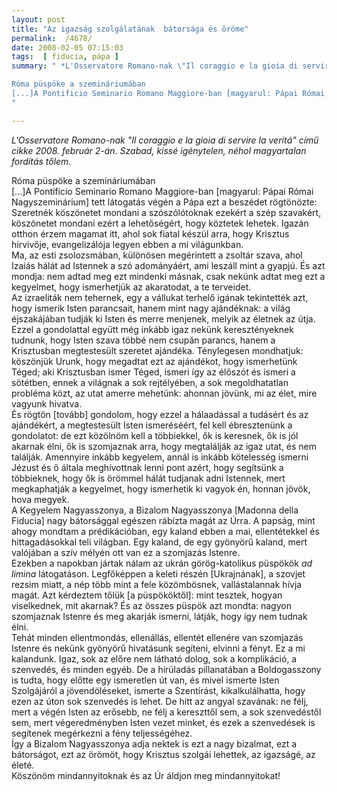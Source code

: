 ```yaml
---
layout: post
title: "Az igazság szolgálatának  bátorsága és öröme"
permalink:  /4678/ 
date: 2008-02-05 07:15:03
tags:  [ fiducia, pápa ] 
summary: " *L'Osservatore Romano-nak \"Il coraggio e la gioia di servire la veritá\" című cikke 2008. február 2-án. Szabad, kissé igénytelen, néhol magyartalan fordítás tőlem.* 

Róma püspöke a szemináriumában  
[...]A Pontificio Seminario Romano Maggiore-ban [magyarul: Pápai Római Nagyszeminárium] tett látogatás végén a Pápa ezt a beszédet rögtönözte:"

---
```

 *L'Osservatore Romano-nak "Il coraggio e la gioia di servire la veritá" című cikke 2008. február 2-án. Szabad, kissé igénytelen, néhol magyartalan fordítás tőlem.* 

Róma püspöke a szemináriumában  
[...]A Pontificio Seminario Romano Maggiore-ban [magyarul: Pápai Római Nagyszeminárium] tett látogatás végén a Pápa ezt a beszédet rögtönözte:  
Szeretnék köszönetet mondani a szószólótoknak ezekért a szép szavakért, köszönetet mondani ezért a lehetőségért, hogy köztetek lehetek. Igazán otthon érzem magamat itt, ahol sok fiatal készül arra, hogy Krisztus hírvivője, evangelizálója legyen ebben a mi világunkban.  
Ma, az esti zsolozsmában, különösen megérintett a zsoltár szava, ahol Izaiás hálát ad Istennek a szó adományáért, ami leszáll mint a gyapjú. És azt mondja: nem adtad meg ezt mindenki másnak, csak nekünk adtat meg ezt a kegyelmet, hogy ismerhetjük az akaratodat, a te terveidet.  
Az izraeliták nem tehernek, egy a vállukat terhelő igának tekintették azt, hogy ismerik Isten parancsait, hanem mint nagy ajándéknak: a világ éjszakájában tudják ki Isten és merre menjenek, melyik az életnek az útja.  
Ezzel a gondolattal együtt még inkább igaz nekünk keresztényeknek tudnunk, hogy Isten szava többé nem csupán parancs, hanem a Krisztusban megtestesült szeretet ajándéka. Ténylegesen mondhatjuk: köszönjük Urunk, hogy megadtat ezt az ajándékot, hogy ismerhetünk Téged; aki Krisztusban ismer Téged, ismeri így az élőszót és ismeri a sötétben, ennek a világnak a sok rejtélyében, a sok megoldhatatlan probléma közt, az utat amerre mehetünk: ahonnan jövünk, mi az élet, mire vagyunk hivatva.  
És rögtön [tovább] gondolom, hogy ezzel a hálaadással a tudásért és az ajándékért, a megtestesült Isten ismeréséért, fel kell ébresztenünk a gondolatot: de ezt közölnöm kell a többiekkel, ők is keresnek, ők is jól akarnak élni, ők is szomjaznak arra, hogy megtalálják az igaz utat, és nem találják. Amennyire inkább kegyelem, annál is inkább kötelesség ismerni Jézust és ő általa meghívottnak lenni pont azért, hogy segítsünk a többieknek, hogy ők is örömmel hálát tudjanak adni Istennek, mert megkaphatják a kegyelmet, hogy ismerhetik ki vagyok én, honnan jövök, hova megyek.  
A Kegyelem Nagyasszonya, a Bizalom Nagyasszonya [Madonna della Fiducia] nagy bátorsággal egészen rábízta magát az Úrra. A papság, mint ahogy mondtam a prédikációban, egy kaland ebben a mai, ellentétekkel és hittagadásokkal teli világban. Egy kaland, de egy gyönyörű kaland, mert valójában a szív mélyén ott van ez a szomjazás Istenre.  
Ezekben a napokban jártak nálam az ukrán görög-katolikus püspökök  *ad limina*  látogatáson. Legfőképpen a keleti részén [Ukrajnának], a szovjet rezsim miatt, a nép több mint a fele közömbösnek, vallástalannak hívja magát. Azt kérdeztem tőlük [a püspököktől]: mint tesztek, hogyan viselkednek, mit akarnak? És az összes püspök azt mondta: nagyon szomjaznak Istenre és meg akarják ismerni, látják, hogy így nem tudnak élni.  
Tehát minden ellentmondás, ellenállás, ellentét ellenére van szomjazás Istenre és nekünk gyönyörű hivatásunk segíteni, elvinni a fényt. Ez a mi kalandunk. Igaz, sok az előre nem látható dolog, sok a komplikáció, a szenvedés, és minden egyéb. De a hírüladás pillanatában a Boldogasszony is tudta, hogy előtte egy ismeretlen út van, és mivel ismerte Isten Szolgájáról a jövendöléseket, ismerte a Szentírást, kikalkulálhatta, hogy ezen az úton sok szenvedés is lehet. De hitt az angyal szavának: ne félj, mert a végén Isten az erősebb, ne félj a kereszttől sem, a sok szenvedéstől sem, mert végeredményben Isten vezet minket, és ezek a szenvedések is segítenek megérkezni a fény teljességéhez.  
Így a Bizalom Nagyasszonya adja nektek is ezt a nagy bizalmat, ezt a bátorságot, ezt az örömöt, hogy Krisztus szolgái lehettek, az igazságé, az életé.  
Köszönöm mindannyitoknak és az Úr áldjon meg mindannyitokat!  
